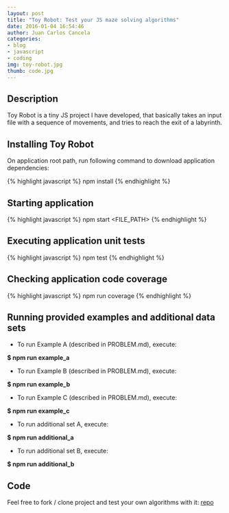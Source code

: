 ```yaml
---
layout: post
title: "Toy Robot: Test your JS maze solving algorithms"
date: 2016-01-04 16:54:46
author: Juan Carlos Cancela
categories: 
- blog
- javascript
- coding
img: toy-robot.jpg
thumb: code.jpg
---
```


## Description

Toy Robot is a tiny JS project I have developed, that basically takes an input file with a sequence of movements, and tries to reach the exit of a labyrinth. 


## Installing Toy Robot

On application root path, run following command to download application dependencies:

{% highlight javascript %}
npm install
{% endhighlight %}


## Starting application

{% highlight javascript %}
npm start <FILE_PATH>
{% endhighlight %}


## Executing application unit tests

{% highlight javascript %}
npm test
{% endhighlight %}


## Checking application code coverage

{% highlight javascript %}
npm run coverage
{% endhighlight %}

## Running provided examples and additional data sets

* To run Example A (described in PROBLEM.md), execute:

<b>$ npm run example_a</b>

* To run Example B (described in PROBLEM.md), execute:

<b>$ npm run example_b</b>

* To run Example C (described in PROBLEM.md), execute:

<b>$ npm run example_c</b>

* To run additional set A, execute:

<b>$ npm run additional_a</b>

* To run additional set B, execute:

<b>$ npm run additional_b</b>


## Code

Feel free to fork / clone project and test your own algorithms with it: [repo](https://github.com/juancancela/toy-robot)
